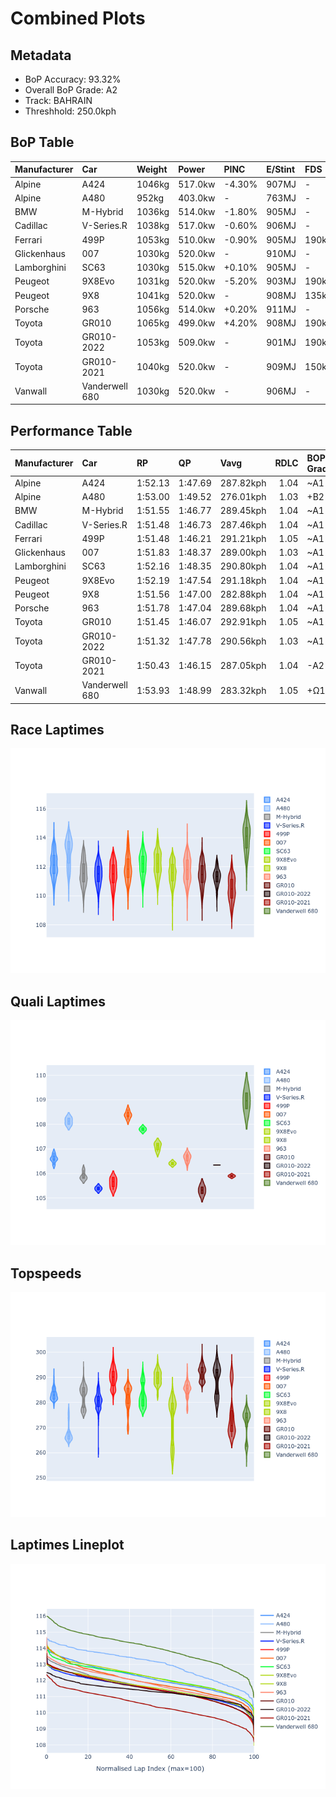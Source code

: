 # Combined Plots

## Metadata

- BoP Accuracy: 93.32%
- Overall BoP Grade: A2
- Track: BAHRAIN
- Threshhold: 250.0kph

## BoP Table
| Manufacturer   | Car            | Weight   | Power   | PINC   | E/Stint   | FDS    | RDP    | QDP    | TDP    |
|:---------------|:---------------|:---------|:--------|:-------|:----------|:-------|:-------|:-------|:-------|
| Alpine         | A424           | 1046kg   | 517.0kw | -4.30% | 907MJ     | -      | 52.35% | 61.85% | 27.84% |
| Alpine         | A480           | 952kg    | 403.0kw | -      | 763MJ     | -      | 54.51% | 76.19% | 54.04% |
| BMW            | M-Hybrid       | 1036kg   | 514.0kw | -1.80% | 905MJ     | -      | 53.26% | 57.23% | 34.54% |
| Cadillac       | V-Series.R     | 1038kg   | 517.0kw | -0.60% | 906MJ     | -      | 47.80% | 56.73% | 19.63% |
| Ferrari        | 499P           | 1053kg   | 510.0kw | -0.90% | 905MJ     | 190kph | 53.02% | 42.32% | 9.88%  |
| Glickenhaus    | 007            | 1030kg   | 520.0kw | -      | 910MJ     | -      | 46.49% | 46.07% | 47.78% |
| Lamborghini    | SC63           | 1030kg   | 515.0kw | +0.10% | 905MJ     | -      | 46.33% | 59.50% | 29.33% |
| Peugeot        | 9X8Evo         | 1031kg   | 520.0kw | -5.20% | 903MJ     | 190kph | 48.47% | 51.26% | 16.02% |
| Peugeot        | 9X8            | 1041kg   | 520.0kw | -      | 908MJ     | 135kph | 54.07% | 57.08% | 10.80% |
| Porsche        | 963            | 1056kg   | 514.0kw | +0.20% | 911MJ     | -      | 50.87% | 45.25% | 30.77% |
| Toyota         | GR010          | 1065kg   | 499.0kw | +4.20% | 908MJ     | 190kph | 52.43% | 57.12% | 12.82% |
| Toyota         | GR010-2022     | 1053kg   | 509.0kw | -      | 901MJ     | 190kph | 53.48% | 69.44% | 7.86%  |
| Toyota         | GR010-2021     | 1040kg   | 520.0kw | -      | 909MJ     | 150kph | 54.09% | 52.67% | 26.37% |
| Vanwall        | Vanderwell 680 | 1030kg   | 520.0kw | -      | 906MJ     | -      | 53.41% | 56.28% | 29.85% |

## Performance Table
| Manufacturer   | Car            | RP      | QP      | Vavg      |   RDLC | BOP-Grade   | Match   |
|:---------------|:---------------|:--------|:--------|:----------|-------:|:------------|:--------|
| Alpine         | A424           | 1:52.13 | 1:47.69 | 287.82kph |   1.04 | ~A1         | 98.91%  |
| Alpine         | A480           | 1:53.00 | 1:49.52 | 276.01kph |   1.03 | +B2         | 80.75%  |
| BMW            | M-Hybrid       | 1:51.55 | 1:46.77 | 289.45kph |   1.04 | ~A1         | 100.00% |
| Cadillac       | V-Series.R     | 1:51.48 | 1:46.73 | 287.46kph |   1.04 | ~A1         | 99.85%  |
| Ferrari        | 499P           | 1:51.48 | 1:46.21 | 291.21kph |   1.05 | ~A1         | 99.71%  |
| Glickenhaus    | 007            | 1:51.83 | 1:48.37 | 289.00kph |   1.03 | ~A1         | 97.68%  |
| Lamborghini    | SC63           | 1:52.16 | 1:48.35 | 290.80kph |   1.04 | ~A1         | 99.16%  |
| Peugeot        | 9X8Evo         | 1:52.19 | 1:47.54 | 291.18kph |   1.04 | ~A1         | 98.03%  |
| Peugeot        | 9X8            | 1:51.56 | 1:47.00 | 282.88kph |   1.04 | ~A1         | 99.77%  |
| Porsche        | 963            | 1:51.78 | 1:47.04 | 289.68kph |   1.04 | ~A1         | 99.83%  |
| Toyota         | GR010          | 1:51.45 | 1:46.07 | 292.91kph |   1.05 | ~A1         | 99.80%  |
| Toyota         | GR010-2022     | 1:51.32 | 1:47.78 | 290.56kph |   1.03 | ~A1         | 100.00% |
| Toyota         | GR010-2021     | 1:50.43 | 1:46.15 | 287.05kph |   1.04 | -A2         | 91.84%  |
| Vanwall        | Vanderwell 680 | 1:53.93 | 1:48.99 | 283.32kph |   1.05 | +Ω1         | 41.22%  |

## Race Laptimes
![Race Laptimes](images/race_violin.png)

## Quali Laptimes
![Quali Laptimes](images/quali_violin.png)

## Topspeeds
![Topspeeds](images/topspeed_violin.png)

## Laptimes Lineplot
![Laptimes Lineplot](images/laptime_line.png)

